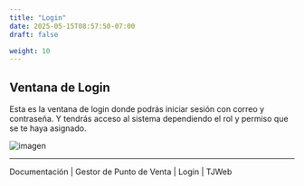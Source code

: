 ```yaml
---
title: "Login"
date: 2025-05-15T08:57:50-07:00
draft: false

weight: 10
---
```


## Ventana de Login
Esta es la ventana de login donde podrás iniciar sesión con correo y contraseña. Y tendrás acceso al sistema dependiendo el rol y permiso que se te haya asignado.

![imagen](/proyectos/pdv/pos_fe_opt_login.png)


***
Documentación | Gestor de Punto de Venta | Login | TJWeb

